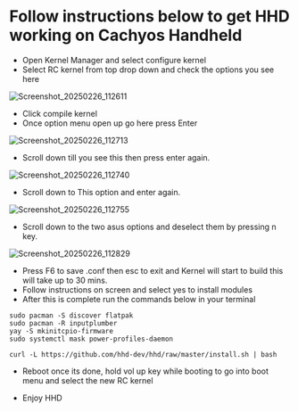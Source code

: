 # Follow instructions below to get HHD working on Cachyos Handheld
+ Open Kernel Manager and select configure kernel
+ Select RC kernel from top drop down and check the options you see here

![Screenshot_20250226_112611](https://github.com/user-attachments/assets/ef50d1f4-6259-4faa-b310-aa5d57de4580)

+ Click compile kernel
+ Once option menu open up go here press Enter
  
![Screenshot_20250226_112713](https://github.com/user-attachments/assets/d52489a5-8675-4227-8f0a-adadf5877ea1)

+ Scroll down till you see this then press enter again.
  
![Screenshot_20250226_112740](https://github.com/user-attachments/assets/026b3ef4-b797-442d-82e4-d19dff7153f4)

+ Scroll down to This option and enter again.

![Screenshot_20250226_112755](https://github.com/user-attachments/assets/da23ab93-bb55-458d-9b86-4615d2a73de6)

+ Scroll down to the two asus options and deselect them by pressing n key.

![Screenshot_20250226_112829](https://github.com/user-attachments/assets/c1c6829b-db24-4f2c-8fc9-bd14f6156840)

+ Press F6 to save .conf then esc to exit and Kernel will start to build this will take up to 30 mins.
+ Follow instructions on screen and select yes to install modules
+ After this is complete run the commands below in your terminal

 ```
sudo pacman -S discover flatpak 
sudo pacman -R inputplumber
yay -S mkinitcpio-firmware
sudo systemctl mask power-profiles-daemon

curl -L https://github.com/hhd-dev/hhd/raw/master/install.sh | bash

```
+ Reboot once its done, hold vol up key while booting to go into boot menu and select the new RC kernel 

+ Enjoy HHD 

  





